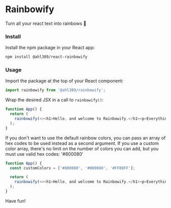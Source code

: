 # Rainbowify

Turn all your react text into rainbows 🌈

### Install

Install the npm package in your React app:

```bash
npm install @ahl389/react-rainbowify
```

### Usage
Import the package at the top of your React component:

```javascript
import rainbowify from '@ahl389/rainbowify';
```

Wrap the desired JSX in a call to `rainbowify()`:

```javascript
function App() {
  return (
    rainbowify(<><h1>Hello, and welcome to Rainbowify.</h1><p>Everything here is gay.</p></>) }
  );
}
```

If you don't want to use the default rainbow colors, you can pass an array of hex codes to be used instead as a second argument. If you use a custom color array, there's no limit on the number of colors you can add, but you must use valid hex codes: '#800080'

```javascript
function App() {
  const customColors = ['#800080', '#000080', '#FF00FF'];

  return (
    rainbowify(<><h1>Hello, and welcome to Rainbowify.</h1><p>Everything here is gay.</p></>, customColors) }
  );
}
```

Have fun!